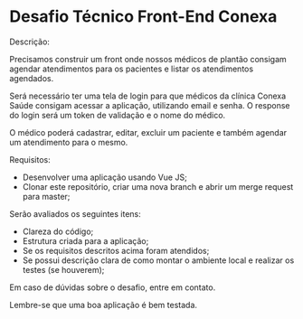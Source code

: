 # Desafio Técnico Front-End Conexa

Descrição:

Precisamos construir um front onde nossos médicos de plantão consigam agendar atendimentos para os pacientes e listar os atendimentos agendados.

Será necessário ter uma tela de login para que médicos da clínica Conexa Saúde consigam acessar a aplicação, utilizando email e senha.
O response do login será um token de validação e o nome do médico.

O médico poderá cadastrar, editar, excluir um paciente e também agendar um atendimento para o mesmo.



Requisitos:

* Desenvolver uma aplicação usando Vue JS;
* Clonar este repositório, criar uma nova branch e abrir um merge request para master;

Serão avaliados os seguintes itens:

* Clareza do código;
* Estrutura criada para a aplicação;
* Se os requisitos descritos acima foram atendidos;
* Se possui descrição clara de como montar o ambiente local e realizar os testes (se houverem);

Em caso de dúvidas sobre o desafio, entre em contato.

Lembre-se que uma boa aplicação é bem testada.